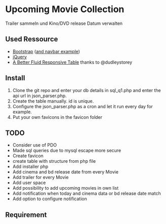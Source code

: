 # Upcoming Movie Collection
Trailer sammeln und Kino/DVD release Datum verwalten

## Used Ressource

* [Bootstrap](https://github.com/twbs/bootstrap) ([and navbar example](https://getbootstrap.com/examples/navbar/))
* [jQuery](https://github.com/jquery/jquery)
* [A Better Fluid Responsive Table](http://codepen.io/dudleystorey/pen/Geprd) thanks to @dudleystorey

## Install
1. Clone the git repo and enter your db details in sql_q1.php and enter the api url in json_parser.php.
2. Create the table manually. id is unique.
3. Configure the json_parser.php as a cron and let it run every day for example.
4. Put your own favicons in the favicon folder

## TODO
* Consider use of PDO
* Made sql queries due to mysql escape more secure
* Create favicon
* create table with structure from php file
* Add installer php
* Add cinema and bd release date from every Movie
* Add trailer for every Movie
* Add user space
* Add possibility to add upcoming movies in own list
* Add notification when today and cinema data or bd release date match
* Add option to configure notification

## Requirement
